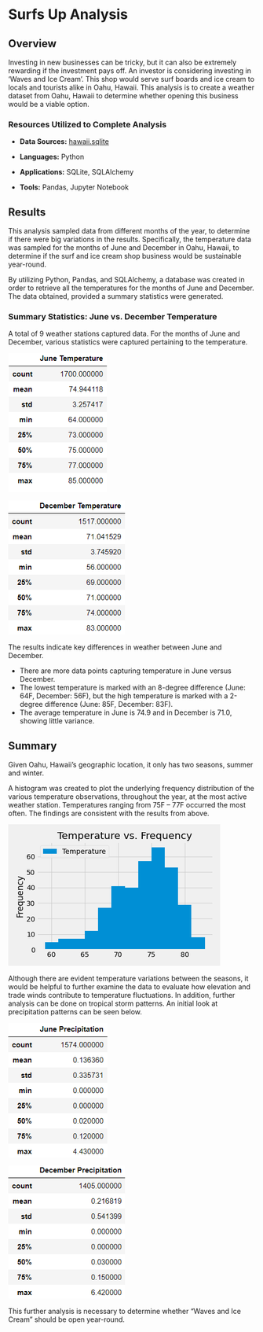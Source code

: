 # Surfs Up Analysis

## Overview

Investing in new businesses can be tricky, but it can also be extremely rewarding if the investment pays off. An investor is considering investing in ‘Waves and Ice Cream’. This shop would serve surf boards and ice cream to locals and tourists alike in Oahu, Hawaii. This analysis is to create a weather dataset from Oahu, Hawaii to determine whether opening this business would be a viable option. 

### Resources Utilized to Complete Analysis
* **Data Sources:** 
[hawaii.sqlite](https://github.com/RabidZippers/Surfs_Up/blob/main/hawaii.sqlite)

* **Languages:** Python
* **Applications:** SQLite, SQLAlchemy
* **Tools:** Pandas, Jupyter Notebook

## Results
This analysis sampled data from different months of the year, to determine if there were big variations in the results. Specifically, the temperature data was sampled for the months of June and December in Oahu, Hawaii, to determine if the surf and ice cream shop business would be sustainable year-round.

By utilizing Python, Pandas, and SQLAlchemy, a database was created in order to retrieve all the temperatures for the months of June and December. The data obtained, provided a summary statistics were generated. 

### Summary Statistics: June vs. December Temperature
A total of 9 weather stations captured data. For the months of June and December, various statistics were captured pertaining to the temperature. 

![June_Temperature](https://github.com/cmmgw/Surfs_Up/blob/main/Resources/June_Temperature.PNG)

![December_Temperature](https://github.com/cmmgw/Surfs_Up/blob/main/Resources/December_Temperature.PNG)

The results indicate key differences in weather between June and December. 
* There are more data points capturing temperature in June versus December. 
* The lowest temperature is marked with an 8-degree difference (June: 64F, December: 56F), but the high temperature is marked with a 2-degree difference (June: 85F, December: 83F). 
* The average temperature in June is 74.9 and in December is 71.0, showing little variance.

## Summary
Given Oahu, Hawaii’s geographic location, it only has two seasons, summer and winter. 

A histogram was created to plot the underlying frequency distribution of the various temperature observations, throughout the year, at the most active weather station. Temperatures ranging from 75F – 77F occurred the most often. The findings are consistent with the results from above.

![Temperature_vs_Frequency](https://github.com/cmmgw/Surfs_Up/blob/main/Resources/Temperature_vs_Frequency.png)


Although there are evident temperature variations between the seasons, it would be helpful to further examine the data to evaluate how elevation and trade winds contribute to temperature fluctuations. In addition, further analysis can be done on tropical storm patterns. An initial look at precipitation patterns can be seen below. 

![June_Precipitation](https://github.com/cmmgw/Surfs_Up/blob/main/Resources/June_Precipitation.PNG)

![December_Precipitation](https://github.com/cmmgw/Surfs_Up/blob/main/Resources/December_Precipitation.PNG)

This further analysis is necessary to determine whether “Waves and Ice Cream” should be open year-round.
